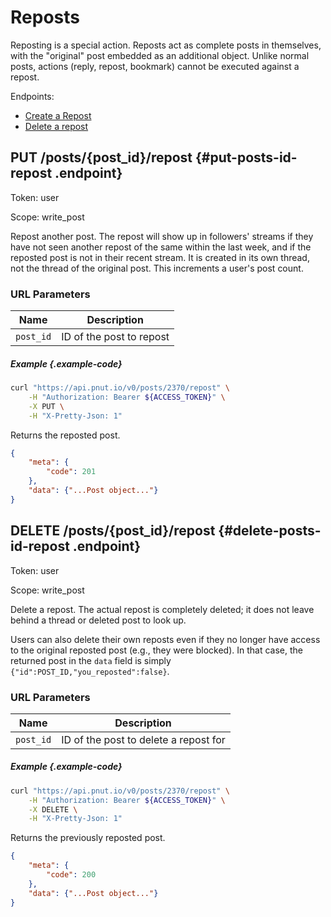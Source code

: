 # Reposts

Reposting is a special action. Reposts act as complete posts in themselves, with the "original" post embedded as an additional object. Unlike normal posts, actions (reply, repost, bookmark) cannot be executed against a repost.

Endpoints:

* [Create a Repost](#put-posts-id-repost)
* [Delete a repost](#delete-posts-id-repost)


## <span class="method method-put">PUT</span> /posts/<span class="call-param">{post_id}</span>/repost {#put-posts-id-repost .endpoint}

Token: <span class="endpoint-meta">user</span>

Scope: <span class="endpoint-meta">write_post</span>

Repost another post. The repost will show up in followers' streams if they have not seen another repost of the same within the last week, and if the reposted post is not in their recent stream. It is created in its own thread, not the thread of the original post. This increments a user's post count.

### URL Parameters

Name|Description
-|-
`post_id`|ID of the post to repost

##### Example {.example-code}
        
```bash
curl "https://api.pnut.io/v0/posts/2370/repost" \
    -H "Authorization: Bearer ${ACCESS_TOKEN}" \
    -X PUT \
    -H "X-Pretty-Json: 1"
```

Returns the reposted post.

```json
{
    "meta": {
        "code": 201
    },
    "data": {"...Post object..."}
}
```    


## <span class="method method-delete">DELETE</span> /posts/<span class="call-param">{post_id}</span>/repost {#delete-posts-id-repost .endpoint}

Token: <span class="endpoint-meta">user</span>

Scope: <span class="endpoint-meta">write_post</span>

Delete a repost. The actual repost is completely deleted; it does not leave behind a thread or deleted post to look up.

Users can also delete their own reposts even if they no longer have access to the original reposted post (e.g., they were blocked). In that case, the returned post in the `data` field is simply `{"id":POST_ID,"you_reposted":false}`.

### URL Parameters

Name|Description
-|-
`post_id`|ID of the post to delete a repost for

##### Example {.example-code}

```bash
curl "https://api.pnut.io/v0/posts/2370/repost" \
    -H "Authorization: Bearer ${ACCESS_TOKEN}" \
    -X DELETE \
    -H "X-Pretty-Json: 1"
```

Returns the previously reposted post.

```json
{
    "meta": {
        "code": 200
    },
    "data": {"...Post object..."}
}
```